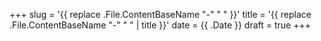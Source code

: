 +++
slug = '{{ replace .File.ContentBaseName "-" " " }}'
title = '{{ replace .File.ContentBaseName "-" " " | title }}'
date = {{ .Date }}
draft = true
+++
